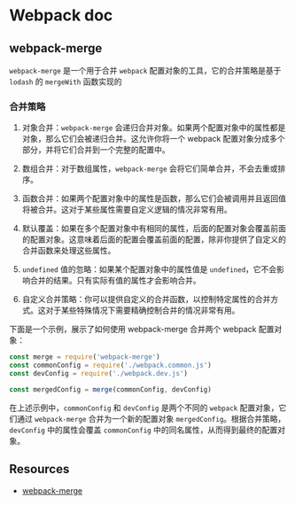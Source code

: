 # Webpack doc

## webpack-merge

`webpack-merge` 是一个用于合并 `webpack` 配置对象的工具，它的合并策略是基于 `lodash` 的 `mergeWith` 函数实现的

### 合并策略

1. 对象合并：`webpack-merge` 会递归合并对象。如果两个配置对象中的属性都是对象，那么它们会被递归合并。这允许你将一个 webpack 配置对象分成多个部分，并将它们合并到一个完整的配置中。

2. 数组合并：对于数组属性，`webpack-merge` 会将它们简单合并，不会去重或排序。

3. 函数合并：如果两个配置对象中的属性是函数，那么它们会被调用并且返回值将被合并。这对于某些属性需要自定义逻辑的情况非常有用。

4. 默认覆盖：如果在多个配置对象中有相同的属性，后面的配置对象会覆盖前面的配置对象。这意味着后面的配置会覆盖前面的配置，除非你提供了自定义的合并函数来处理这些属性。

5. `undefined` 值的忽略：如果某个配置对象中的属性值是 `undefined`，它不会影响合并的结果。只有实际有值的属性才会影响合并。

6. 自定义合并策略：你可以提供自定义的合并函数，以控制特定属性的合并方式。这对于某些特殊情况下需要精确控制合并的情况非常有用。

下面是一个示例，展示了如何使用 webpack-merge 合并两个 webpack 配置对象：

```javascript
const merge = require('webpack-merge')
const commonConfig = require('./webpack.common.js')
const devConfig = require('./webpack.dev.js')

const mergedConfig = merge(commonConfig, devConfig)
```

在上述示例中，`commonConfig` 和 `devConfig` 是两个不同的 `webpack` 配置对象，它们通过 `webpack-merge` 合并为一个新的配置对象 `mergedConfig`。根据合并策略，`devConfig` 中的属性会覆盖 `commonConfig` 中的同名属性，从而得到最终的配置对象。

## Resources

- [webpack-merge](https://github.com/survivejs/webpack-merge)
